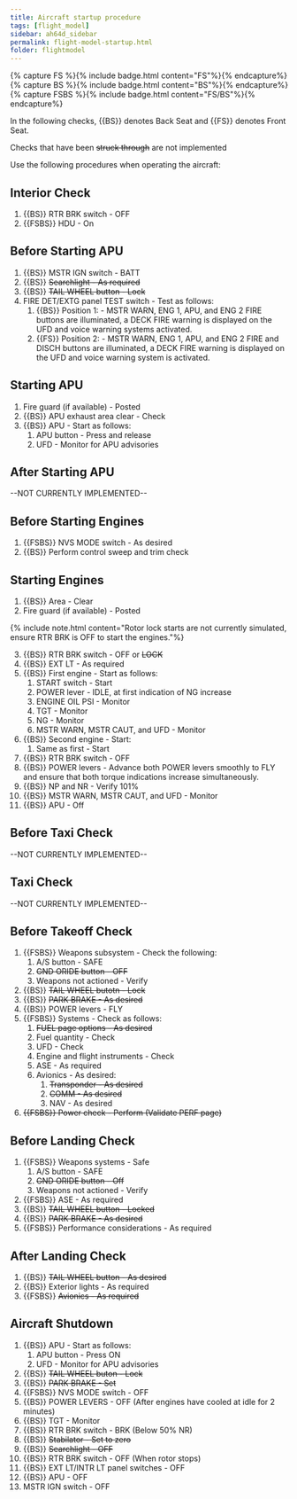```yaml
---
title: Aircraft startup procedure
tags: [flight_model]
sidebar: ah64d_sidebar
permalink: flight-model-startup.html
folder: flightmodel
---
```


{% capture FS %}{% include badge.html content="FS"%}{% endcapture%}
{% capture BS %}{% include badge.html content="BS"%}{% endcapture%}
{% capture FSBS %}{% include badge.html content="FS/BS"%}{% endcapture%}

In the following checks, {{BS}} denotes Back Seat and {{FS}} denotes Front Seat.

Checks that have been ~~struck through~~ are not implemented

Use the following procedures when operating the aircraft:

## Interior Check
1. {{BS}} RTR BRK switch - OFF
2. {{FSBS}} HDU - On

## Before Starting APU
1. {{BS}} MSTR IGN switch - BATT
2. {{BS}} ~~Searchlight - As required~~
3. {{BS}} ~~TAIL WHEEL button - Lock~~
4. FIRE DET/EXTG panel TEST switch - Test as follows:
    1. {{BS}} Position 1: - MSTR WARN, ENG 1, APU, and ENG 2 FIRE buttons are illuminated, a DECK FIRE warning is displayed on the UFD and voice warning systems activated.
    2. {{FS}} Position 2: - MSTR WARN, ENG 1, APU, and ENG 2 FIRE and DISCH buttons are illuminated, a DECK FIRE warning is displayed on the UFD and voice warning system is activated. 

## Starting APU
1. Fire guard (if available) - Posted
2. {{BS}} APU exhaust area clear - Check
3. {{BS}} APU - Start as follows:
    1. APU button - Press and release
    2. UFD - Monitor for APU advisories

## After Starting APU
--NOT CURRENTLY IMPLEMENTED--

## Before Starting Engines
1. {{FSBS}} NVS MODE switch - As desired
2. {{BS}} Perform control sweep and trim check

## Starting Engines
1. {{BS}} Area - Clear
2. Fire guard (if available) - Posted

{% include note.html content="Rotor lock starts are not currently simulated, ensure RTR BRK is OFF to start the engines."%}

3. {{BS}} RTR BRK switch - OFF or ~~LOCK~~
4. {{BS}} EXT LT - As required
5. {{BS}} First engine - Start as follows:
    1. START switch - Start
    2. POWER lever - IDLE, at first indication of NG increase
    3. ENGINE OIL PSI - Monitor
    4. TGT - Monitor
    5. NG - Monitor
    6. MSTR WARN, MSTR CAUT, and UFD - Monitor
6. {{BS}} Second engine - Start:
    1. Same as first - Start
7. {{BS}} RTR BRK switch - OFF
8. {{BS}} POWER levers - Advance both POWER levers smoothly to FLY and ensure that both torque indications increase simultaneously.
9. {{BS}} NP and NR - Verify 101%
10. {{BS}} MSTR WARN, MSTR CAUT, and UFD - Monitor
11. {{BS}} APU - Off

## Before Taxi Check
--NOT CURRENTLY IMPLEMENTED--

## Taxi Check
--NOT CURRENTLY IMPLEMENTED--

## Before Takeoff Check
1. {{FSBS}} Weapons subsystem - Check the following:
    1. A/S button - SAFE
    2. ~~GND ORIDE button - OFF~~
    3. Weapons not actioned - Verify
2. {{BS}} ~~TAIL WHEEL butotn - Lock~~
3. {{BS}} ~~PARK BRAKE - As desired~~
4. {{BS}} POWER levers - FLY
5. {{FSBS}} Systems - Check as follows:
    1. ~~FUEL page options - As desired~~
    2. Fuel quantity - Check
    3. UFD - Check
    4. Engine and flight instruments - Check
    5. ASE - As required
    6. Avionics - As desired:
        1. ~~Transponder - As desired~~
        2. ~~COMM - As desired~~
        3. NAV - As desired
6. ~~{{FSBS}} Power check - Perform (Validate PERF page)~~

## Before Landing Check
1. {{FSBS}} Weapons systems - Safe
    1. A/S button - SAFE
    2. ~~GND ORIDE button - Off~~
    3. Weapons not actioned - Verify
2. {{FSBS}} ASE - As required
3. {{BS}} ~~TAIL WHEEL button - Locked~~
4. {{BS}} ~~PARK BRAKE - As desired~~
5. {{FSBS}} Performance considerations - As required

## After Landing Check
1. {{BS}} ~~TAIL WHEEL button - As desired~~
2. {{BS}} Exterior lights - As required
3. {{FSBS}} ~~Avionics - As required~~

## Aircraft Shutdown
1. {{BS}} APU - Start as follows:
    1. APU button - Press ON
    2. UFD - Monitor for APU advisories
2. {{BS}} ~~TAIL WHEEL buton - Lock~~
3. {{BS}} ~~PARK BRAKE - Set~~
4. {{FSBS}} NVS MODE switch - OFF
5. {{BS}} POWER LEVERS - OFF (After engines have cooled at idle for 2 minutes)
6. {{BS}} TGT - Monitor
7. {{BS}} RTR BRK switch - BRK (Below 50% NR)
8. {{BS}} ~~Stabilator - Set to zero~~
9. {{BS}} ~~Searchlight - OFF~~
10. {{BS}} RTR BRK switch - OFF (When rotor stops)
11. {{BS}} EXT LT/INTR LT panel switches - OFF
12. {{BS}} APU - OFF
13. MSTR IGN switch - OFF